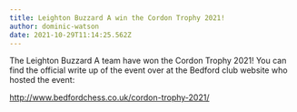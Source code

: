 ```yaml
---
title: Leighton Buzzard A win the Cordon Trophy 2021!
author: dominic-watson
date: 2021-10-29T11:14:25.562Z
---
```

The Leighton Buzzard A team have won the Cordon Trophy 2021! You can find the official write up of the event over at the Bedford club website who hosted the event:

<http://www.bedfordchess.co.uk/cordon-trophy-2021/>